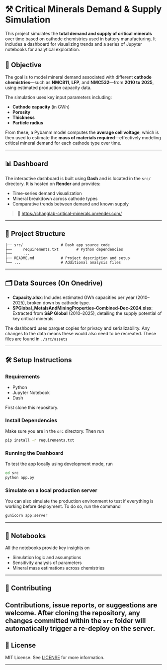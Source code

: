 
# ⚒️ Critical Minerals Demand & Supply Simulation

This project simulates the **total demand and supply of critical minerals** over time based on cathode chemistries used in battery manufacturing. It includes a dashboard for visualizing trends and a series of Jupyter notebooks for analytical exploration.

## 📌 Objective

The goal is to model mineral demand associated with different **cathode chemistries**—such as **NMC811**, **LFP**, and **NMC532**—from **2010 to 2025**, using estimated production capacity data.

The simulation uses key input parameters including:

* **Cathode capacity** (in GWh)
* **Porosity**
* **Thickness**
* **Particle radius**

From these, a Pybamm model computes the **average cell voltage**, which is then used to estimate the **mass of materials required**—effectively modeling critical mineral demand for each cathode type over time.

---

## 📊 Dashboard

The interactive dashboard is built using **Dash** and is located in the `src/` directory. It is hosted on **Render** and provides:

* Time-series demand visualization
* Mineral breakdown across cathode types
* Comparative trends between demand and known supply

> 🔗 https://changlab-critical-minerals.onrender.com/

---

## 📁 Project Structure

```
├── src/                 # Dash app source code
├──     requirements.txt        # Python dependencies
├──     ...      
├── README.md            # Project description and setup
└── ...                  # Additional analysis files
```

---

## 🗂️ Data Sources (On Onedrive)

* **Capacity.xlsx**: Includes estimated GWh capacities per year (2010–2025), broken down by cathode type.
* **SPGlobal_MetalsAndMiningProperties-Combined-Dec-2024.xlsx**: Extracted from **S\&P Global** (2010–2025), detailing the supply potential of key critical minerals.


The dashboard uses parquet copies for privacy and serializability. Any changes to the data
means these would also need to be recreated. These files are found in `./src/assets`

---

## 🛠️ Setup Instructions

### Requirements

* Python
* Jupyter Notebook
* Dash


First clone this repository.



### Install Dependencies

Make sure you are in the `src` directory. Then run

```bash
pip install -r requirements.txt
```

### Running the Dashboard

To test the app locally using development mode, run

```bash
cd src
python app.py
```

### Simulate on a local production server

You can also simulate the production environment to test if everything is working before deployment. To do so,
run the command

```bash
gunicorn app:server
```


---

## 📓 Notebooks

All the notebooks provide key insights on

* Simulation logic and assumptions
* Sensitivity analysis of parameters
* Mineral mass estimations across chemistries


----
## 🤝 Contributing
Contributions, issue reports, or suggestions are welcome. 
After cloning the repository, any changes committed within the
`src` folder will automatically trigger a re-deploy on the server.
---

## 📄 License

MIT License. See [LICENSE](LICENSE) for more information.

---


